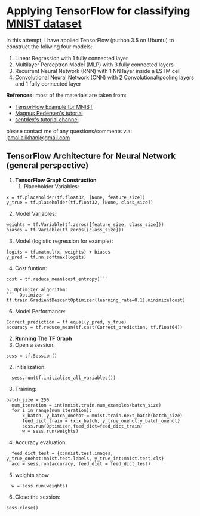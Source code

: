 # Applying TensorFlow for classifying [MNIST dataset](https://en.wikipedia.org/wiki/MNIST_database)
In this attempt, I have applied TensorFlow (puthon 3.5 on Ubuntu) to construct the follwing four models:
1. Linear Regression with 1 fully connected layer
2. Multilayer Perceptron Model (MLP) with 3 fully connected layers
3. Recurrent Neural Network (RNN) with 1 NN layer inside a LSTM cell
4. Convolutional Neural Network (CNN) with 2 Convolutional/pooling layers and 1 fully connected layer


**Refrences:**
most of the materials are taken from:
* [TensorFlow Example for MNIST](https://www.tensorflow.org/get_started/mnist/pros)
* [Magnus Pedersen's tutorial](https://github.com/Hvass-Labs/TensorFlow-Tutorials)
* [sentdex's tutorial channel](https://www.youtube.com/watch?v=OGxgnH8y2NM&list=PLQVvvaa0QuDfKTOs3Keq_kaG2P55YRn5v)

please contact me of any questions/comments via: jamal.alikhani@gmail.com

## TensorFlow Architecture for Neural Network (general perspective)
  
1. **TensorFlow Graph Construction**
   1. Placeholder Variables:  
  ```
  x = tf.placeholder(tf.float32, [None, feature_size])
  y_true = tf.placeholder(tf.float32, [None, class_size]) 
  ```
  
  2. Model Variables:  
  ```
  weights = tf.Variable(tf.zeros([feature_size, class_size]))
  biases = tf.Variable(tf.zeros([class_size]))
  ```
  
  3. Model (logistic regression for example):  
  ```
  logits = tf.matmul(x, weights) + biases
  y_pred = tf.nn.softmax(logits)
  ```
  
  4. Cost funtion:  
  ```cost_entropy = tf.nn.softmax_cross_entropy_with_logits(logits=logits, labels=y_true_onehot)
  cost = tf.reduce_mean(cost_entropy)```
  
  5. Optimizer algorithm:  
  ```  Optimizer = tf.train.GradientDescentOptimizer(learning_rate=0.1).minimize(cost)
  ```
  
  6. Model Performance:
  ```
  Correct_prediction = tf.equal(y_pred, y_true)
  accuracy = tf.reduce_mean(tf.cast(Correct_prediction, tf.float64))
  ```

2. **Running The TF Graph**
  1. Open a session:
  ```
  sess = tf.Session()
  ```
  
  2. initialization:
  ```
	sess.run(tf.initialize_all_variables())
  ```
  
  3. Training:
  ```
  batch_size = 256
	num_iteration = int(mnist.train.num_examples/batch_size)
	for i in range(num_iteration):
		x_batch, y_batch_onehot = mnist.train.next_batch(batch_size)
		feed_dict_train = {x:x_batch, y_true_onehot:y_batch_onehot}
		sess.run(Optimizer,feed_dict=feed_dict_train)
		w = sess.run(weights)
  ```
  
  4. Accuracy evaluation:
  ```
	feed_dict_test = {x:mnist.test.images, y_true_onehot:mnist.test.labels, y_true_int:mnist.test.cls}
	acc = sess.run(accuracy, feed_dict = feed_dict_test)
  ```
  5. weights show
  ```
	w = sess.run(weights)
  ```
  
  6. Close the session:
  ```
  sess.close()
  ```



